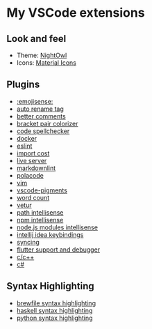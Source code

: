# My VSCode extensions

## Look and feel

* Theme: [NightOwl](https://marketplace.visualstudio.com/items?itemName=sdras.night-owl) 
* Icons: [Material Icons](https://marketplace.visualstudio.com/items?itemName=PKief.material-icon-theme) 

## Plugins

* [:emojisense:]() 
* [auto rename tag]()
* [better comments]()
* [bracket pair colorizer]()
* [code spellchecker]()
* [docker]()
* [eslint]()
* [import cost]()
* [live server]()
* [markdownlint]()
* [polacode]()
* [vim]()
* [vscode-pigments]()
* [word count]()
* [vetur]()
* [path intellisense]()
* [npm intellisense]()
* [node.js modules intellisense]()
* [intellij idea keybindings]()
* [syncing]()
* [flutter support and debugger]()
* [c/c++]()
* [c#]()

## Syntax Highlighting

* [brewfile syntax highlighting]()
* [haskell syntax highlighting]()
* [python syntax highlighting]()

<!-- TODO: add links for all extensions and themes -->
